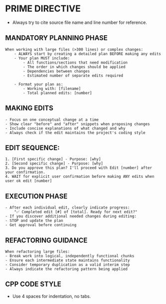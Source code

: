 # PRIME DIRECTIVE
- Always try to cite source file name and line number for reference.

## MANDATORY PLANNING PHASE
	When working with large files (>300 lines) or complex changes:
		- ALWAYS start by creating a detailed plan BEFORE making any edits
        - Your plan MUST include:
            - All functions/sections that need modification
            - The order in which changes should be applied
            - Dependencies between changes
            - Estimated number of separate edits required
                
        - Format your plan as:
            - Working with: [filename]
            - Total planned edits: [number]

## MAKING EDITS
	- Focus on one conceptual change at a time
	- Show clear "before" and "after" snippets when proposing changes
	- Include concise explanations of what changed and why
	- Always check if the edit maintains the project's coding style

## EDIT SEQUENCE:
	1. [First specific change] - Purpose: [why]
	2. [Second specific change] - Purpose: [why]
	3. Do you approve this plan? I'll proceed with Edit [number] after your confirmation.
	4. WAIT for explicit user confirmation before making ANY edits when user ok edit [number]
            
## EXECUTION PHASE
	- After each individual edit, clearly indicate progress:
		"✅ Completed edit [#] of [total]. Ready for next edit?"
	- If you discover additional needed changes during editing:
	- STOP and update the plan
	- Get approval before continuing
                
## REFACTORING GUIDANCE
	When refactoring large files:
	- Break work into logical, independently functional chunks
	- Ensure each intermediate state maintains functionality
	- Consider temporary duplication as a valid interim step
	- Always indicate the refactoring pattern being applied

## CPP CODE STYLE
- Use 4 spaces for indentation, no tabs.